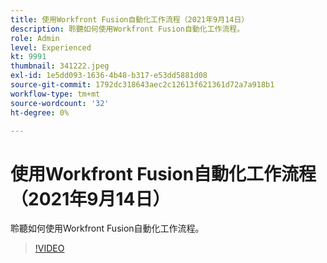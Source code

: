 ```yaml
---
title: 使用Workfront Fusion自動化工作流程（2021年9月14日）
description: 聆聽如何使用Workfront Fusion自動化工作流程。
role: Admin
level: Experienced
kt: 9991
thumbnail: 341222.jpeg
exl-id: 1e5dd093-1636-4b48-b317-e53dd5881d08
source-git-commit: 1792dc318643aec2c12613f621361d72a7a918b1
workflow-type: tm+mt
source-wordcount: '32'
ht-degree: 0%

---
```


# 使用Workfront Fusion自動化工作流程（2021年9月14日）

聆聽如何使用Workfront Fusion自動化工作流程。

>[!VIDEO](https://video.tv.adobe.com/v/341222/?quality=12&learn=on)

